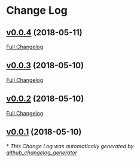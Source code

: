 # Change Log

## [v0.0.4](https://github.com/Mattchewone/hook-pipeline/tree/v0.0.4) (2018-05-11)
[Full Changelog](https://github.com/Mattchewone/hook-pipeline/compare/v0.0.3...v0.0.4)

## [v0.0.3](https://github.com/Mattchewone/hook-pipeline/tree/v0.0.3) (2018-05-10)
[Full Changelog](https://github.com/Mattchewone/hook-pipeline/compare/v0.0.2...v0.0.3)

## [v0.0.2](https://github.com/Mattchewone/hook-pipeline/tree/v0.0.2) (2018-05-10)
[Full Changelog](https://github.com/Mattchewone/hook-pipeline/compare/v0.0.1...v0.0.2)

## [v0.0.1](https://github.com/Mattchewone/hook-pipeline/tree/v0.0.1) (2018-05-10)


\* *This Change Log was automatically generated by [github_changelog_generator](https://github.com/skywinder/Github-Changelog-Generator)*